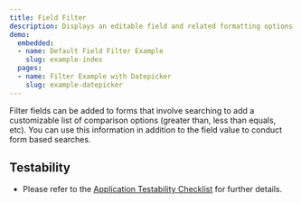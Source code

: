 ```yaml
---
title: Field Filter
description: Displays an editable field and related formatting options. A user can enter and format alphanumeric data. Best for long-form content that may require formatting and embedded media.
demo:
  embedded:
  - name: Default Field Filter Example
    slug: example-index
  pages:
  - name: Filter Example with Datepicker
    slug: example-datepicker
---
```


Filter fields can be added to forms that involve searching to add a customizable list of comparison options (greater than, less than equals, etc).
You can use this information in addition to the field value to conduct form based searches.

## Testability

- Please refer to the [Application Testability Checklist](https://design.infor.com/resources/application-testability-checklist) for further details.
